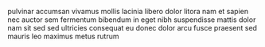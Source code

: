 pulvinar accumsan vivamus mollis lacinia libero dolor litora nam et sapien nec
auctor sem fermentum bibendum in eget nibh suspendisse mattis dolor nam sit sed
sed ultricies consequat eu donec dolor arcu fusce praesent sed mauris leo
maximus metus rutrum